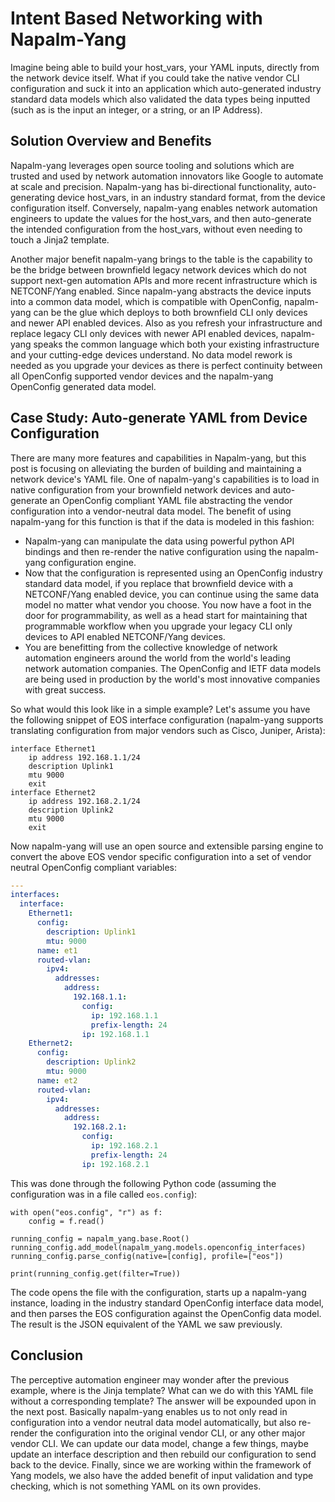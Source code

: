 # Intent Based Networking with Napalm-Yang 
Imagine being able to build your host_vars, your YAML inputs, directly from the network device itself. What if you could take the native vendor CLI configuration and suck it into an application which auto-generated industry standard data models which also validated the data types being inputted (such as is the input an integer, or a string, or an IP Address).  

## Solution Overview and Benefits 
Napalm-yang leverages open source tooling and solutions which are trusted and used by network automation innovators like Google to automate at scale and precision. Napalm-yang has bi-directional functionality, auto-generating device host_vars, in an industry standard format, from the device configuration itself. Conversely, napalm-yang enables network automation engineers to update the values for the host_vars, and then auto-generate the intended configuration from the host_vars, without even needing to touch a Jinja2 template. 

Another major benefit napalm-yang brings to the table is the capability to be the bridge between brownfield legacy network devices which do not support next-gen automation APIs and more recent infrastructure which is NETCONF/Yang enabled. Since napalm-yang abstracts the device inputs into a common data model, which is compatible with OpenConfig, napalm-yang can be the glue which deploys to both brownfield CLI only devices and newer API enabled devices. Also as you refresh your infrastructure and replace legacy CLI only devices with newer API enabled devices, napalm-yang speaks the common language which both your existing infrastructure and your cutting-edge devices understand. No data model rework is needed as you upgrade your devices as there is perfect continuity between all OpenConfig supported vendor devices and the napalm-yang OpenConfig generated data model. 



## Case Study: Auto-generate YAML from Device Configuration

There are many more features and capabilities in Napalm-yang, but this post is focusing on alleviating the burden of building and maintaining a network device's YAML file. One of napalm-yang's capabilities is to load in native configuration from your brownfield network devices and auto-generate an OpenConfig compliant YAML file abstracting the vendor configuration into a vendor-neutral data model. The benefit of using napalm-yang for this function is that if the data is modeled in this fashion:

- Napalm-yang can manipulate the data using powerful python API bindings and then re-render the native configuration using the napalm-yang configuration engine. 
- Now that the configuration is represented using an OpenConfig industry standard data model, if you replace that brownfield device with a NETCONF/Yang enabled device, you can continue using the same data model no matter what vendor you choose. You now have a foot in the door for programmability, as well as a head start for maintaining that programmable workflow when you upgrade your legacy CLI only devices to API enabled NETCONF/Yang devices. 
- You are benefitting from the collective knowledge of network automation engineers around the world from the world's leading network automation companies. The OpenConfig and IETF data models are being used in production by the world's most innovative companies with great success. 

So what would this look like in a simple example? Let's assume you have the following snippet of EOS interface configuration (napalm-yang supports translating configuration from major vendors such as Cisco, Juniper, Arista):

```
interface Ethernet1
    ip address 192.168.1.1/24
    description Uplink1
    mtu 9000
    exit
interface Ethernet2
    ip address 192.168.2.1/24
    description Uplink2
    mtu 9000
    exit
```

Now napalm-yang will use an open source and extensible parsing engine to convert the above EOS vendor specific configuration into a set of vendor neutral OpenConfig compliant variables:
```yaml
---
interfaces:
  interface:
    Ethernet1:
      config:
        description: Uplink1
        mtu: 9000
      name: et1
      routed-vlan:
        ipv4:
          addresses:
            address:
              192.168.1.1:
                config:
                  ip: 192.168.1.1
                  prefix-length: 24
                ip: 192.168.1.1
    Ethernet2:
      config:
        description: Uplink2
        mtu: 9000
      name: et2
      routed-vlan:
        ipv4:
          addresses:
            address:
              192.168.2.1:
                config:
                  ip: 192.168.2.1
                  prefix-length: 24
                ip: 192.168.2.1
```

This was done through the following Python code (assuming the configuration was in a file called `eos.config`):

```
with open("eos.config", "r") as f:
    config = f.read()

running_config = napalm_yang.base.Root()
running_config.add_model(napalm_yang.models.openconfig_interfaces)
running_config.parse_config(native=[config], profile=["eos"])

print(running_config.get(filter=True))
```
The code opens the file with the configuration, starts up a napalm-yang instance, loading in the industry standard OpenConfig interface data model, and then parses the EOS configuration against the OpenConfig data model. The result is the JSON equivalent of the YAML we saw previously. 

## Conclusion

The perceptive automation engineer may wonder after the previous example, where is the Jinja template? What can we do with this YAML file without a corresponding template? The answer will be expounded upon in the next post. Basically napalm-yang enables us to not only read in configuration into a vendor neutral data model automatically, but also re-render the configuration into the original vendor CLI, or any other major vendor CLI. We can update our data model, change a few things, maybe update an interface description and then rebuild our configuration to send back to the device. Finally, since we are working within the framework of Yang models, we also have the added benefit of input validation and type checking, which is not something YAML on its own provides. 